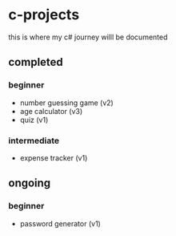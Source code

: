 # c-projects
this is where my c# journey willl be documented
## completed
### beginner
- number guessing game (v2)
- age calculator (v3)
- quiz (v1)
 ### intermediate
 - expense tracker (v1)
## ongoing 
### beginner
- password generator (v1)
